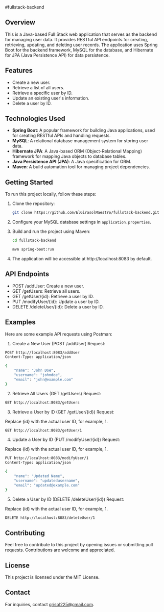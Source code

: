 #fullstack-backend

## Overview

This is a Java-based Full Stack web application that serves as the backend for managing user data. It provides RESTful API endpoints for creating, retrieving, updating, and deleting user records. The application uses Spring Boot for the backend framework, MySQL for the database, and Hibernate for JPA (Java Persistence API) for data persistence.

## Features

- Create a new user.
- Retrieve a list of all users.
- Retrieve a specific user by ID.
- Update an existing user's information.
- Delete a user by ID.

## Technologies Used

- **Spring Boot**: A popular framework for building Java applications, used for creating RESTful APIs and handling requests.
- **MySQL**: A relational database management system for storing user data.
- **Hibernate JPA**: A Java-based ORM (Object-Relational Mapping) framework for mapping Java objects to database tables.
- **Java Persistence API (JPA)**: A Java specification for ORM.
- **Maven**: A build automation tool for managing project dependencies.

## Getting Started

To run this project locally, follow these steps:

1. Clone the repository:
   ```sh
   git clone https://github.com/ElGirasolMaestro/fullstack-backend.git
   
2. Configure your MySQL database settings in `application.properties`.

3. Build and run the project using Maven:
   ```sh
   cd fullstack-backend
   ```
   ```sh
   mvn spring-boot:run
   
4. The application will be accessible at http://localhost:8083 by default.
   
## API Endpoints
- POST /addUser: Create a new user.
- GET /getUsers: Retrieve all users.
- GET /getUser/{id}: Retrieve a user by ID.
- PUT /modifyUser/{id}: Update a user by ID.
- DELETE /deleteUser/{id}: Delete a user by ID.
  
## Examples
Here are some example API requests using Postman:
1. Create a New User (POST /addUser)
Request:
```sh
POST http://localhost:8083/addUser
Content-Type: application/json

{
    "name": "John Doe",
    "username": "johndoe",
    "email": "john@example.com"
}
```
2. Retrieve All Users (GET /getUsers)
Request:
```sh
GET http://localhost:8083/getUsers
```
3. Retrieve a User by ID (GET /getUser/{id})
Request:

Replace {id} with the actual user ID, for example, 1.
```sh
GET http://localhost:8083/getUser/1
```
4. Update a User by ID (PUT /modifyUser/{id})
Request:

Replace {id} with the actual user ID, for example, 1.
```sh
PUT http://localhost:8083/modifyUser/1
Content-Type: application/json

{
    "name": "Updated Name",
    "username": "updatedusername",
    "email": "updated@example.com"
}
```
5. Delete a User by ID (DELETE /deleteUser/{id})
Request:

Replace {id} with the actual user ID, for example, 1.
```sh
DELETE http://localhost:8083/deleteUser/1
```
## Contributing
Feel free to contribute to this project by opening issues or submitting pull requests. Contributions are welcome and appreciated.

## License
This project is licensed under the MIT License.

## Contact
For inquiries, contact grisol225@gmail.com.

  
